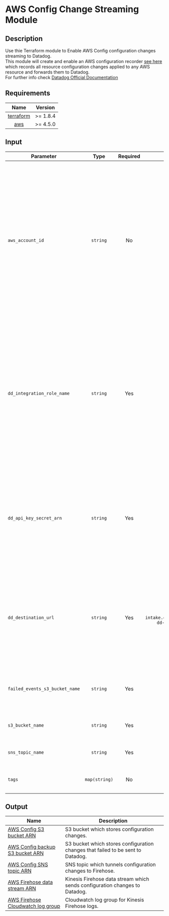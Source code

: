 # AWS Config Change Streaming Module

## Description
Use thie Terraform module to Enable AWS Config configuration changes streaming to Datadog.  
This module will create and enable an AWS configuration recorder [see here](https://docs.aws.amazon.com/config/)
which records all resource configuration changes applied to any AWS resource and forwards them to Datadog.  
For further info check [Datadog Official Documentation](https://docs.datadoghq.com/integrations/amazon_config)

## Requirements 
| Name | Version |
|  :--:  |    :--:   |
| [terraform](https://github.com/hashicorp/terraform/releases/tag/v1.8.4) | >= 1.8.4 |
| [aws](https://registry.terraform.io/providers/hashicorp/aws/latest/docs) | >= 4.5.0 |

## Input

| Parameter | Type | Required | Default value | Description |
|--|:--:|:--:|:--:|--|
| `aws_account_id` | `string` | No | Caller Identity | AWS Account ID. Will be used to add a custom header when streaming config changes to Datadog. The account ID will be used to authenticate and authorize the request to read config changes from AWS Config S3 bucket. Account ID can be found [here](https://app.datadoghq.com/account/settings#integrations/aws). |
| `dd_integration_role_name` | `string` | Yes | Empty | Datadog's AWS IAM Integration Role name. The integration role policy will be amended to grant Datadog read permissions on a S3 bucket that will store oversized AWS Config events which can't be streamed via Kinesis Firehose. |
| `dd_api_key_secret_arn` | `string` | Yes | Empty | Datadog API key secret ARN. Check [this page](https://docs.aws.amazon.com/firehose/latest/dev/create-destination.html#create-destination-datadog) for more about configuring AWS Firehose destination for Datadog. Check [this page](https://docs.aws.amazon.com/firehose/latest/dev/secrets-manager-whats-secret.html) to undersatnd the secret's JSON format. |
| `dd_destination_url` | `string` | Yes | `https://cloudplatform-intake.datadoghq.com/api/v2/cloudchanges?dd-protocol=aws-kinesis-firehose` | Datadog intake URL which receives configuration changes. There's a different intake URL per datacenter (DC), check the different URLs (DC) [here](https://docs.datadoghq.com/integrations/amazon_config/?tab=manual#create-an-amazon-data-firehose-stream).|
| `failed_events_s3_bucket_name` | `string` | Yes | Empty | A backup S3 bucket name which stores events that failed to be sent to Datadog. |
| `s3_bucket_name` | `string` | Yes | Empty | AWS Config changes S3 bucket name. |
| `sns_topic_name` | `string` | Yes | Empty | AWS Config changes SNS topic name. |
| `tags` | `map(string)` | No | Empty | Optional tags to attach to the created resources. |


## Output

| Name | Description |
|------|-------------|
| [AWS Config S3 bucket ARN](#output\_config\_change\_bucket\_arn) | S3 bucket which stores configuration changes. |
| [AWS Config backup S3 bucket ARN](#output\_failed\_events\_bucket\_arn) | S3 bucket which stores configuration changes that failed to be sent to Datadog. |
| [AWS Config SNS topic ARN](#output\_config\_change\_topic\_arn) | SNS topic which tunnels configuration changes to Firehose. |
| [AWS Firehose data stream ARN](#output\_config\_change\_stream\_arn) | Kinesis Firehose data stream which sends configuration changes to Datadog. |
| [AWS Firehose Cloudwatch log group](#output\_config\_change\_stream\_log\_group) | Cloudwatch log group for Kinesis Firehose logs. |



